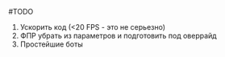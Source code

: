 #TODO

1. Ускорить код (<20 FPS - это не серьезно)
2. ФПР убрать из параметров и подготовить под оверрайд
3. Простейшие боты
